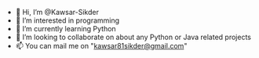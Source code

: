 - 👋 Hi, I’m @Kawsar-Sikder
- 👀 I’m interested in programming 
- 🌱 I’m currently learning Python
- 💞️ I’m looking to collaborate on about any Python or Java related projects
- 📫 You can mail me on "kawsar81sikder@gmail.com"

<!---
Kawsar-github/Kawsar-github is a ✨ special ✨ repository because its `README.md` (this file) appears on your GitHub profile.
You can click the Preview link to take a look at your changes.
--->
